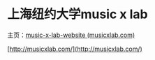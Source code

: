 # 上海纽约大学music x lab

主页：[music-x-lab-website (musicxlab.com)](http://musicxlab.com/)

[http://musicxlab.com/](http://musicxlab.com/)

‍
